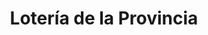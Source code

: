 ---
title: "Lotería de la Provincia"
url: /olivos/loteria-de-la-provincia-gobernador-manuel-ugarte-2/
shop: lotería
---